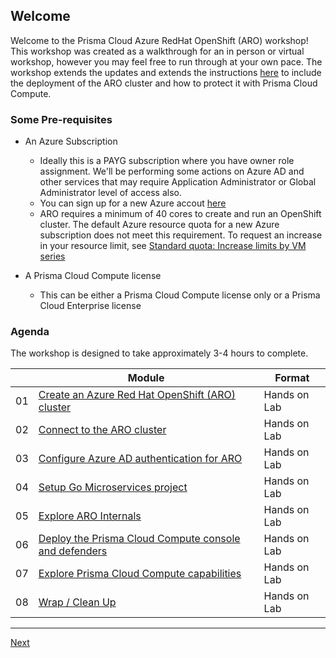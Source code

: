 ## Welcome

Welcome to the Prisma Cloud Azure RedHat OpenShift (ARO) workshop! This workshop was created as a walkthrough for an in person or virtual workshop, however you may feel free to run through at your own pace. The workshop extends the updates and extends the instructions [here](https://aroworkshop.io/?WT.mc_id=AZ-MVP-5003870) to include the deployment of the ARO cluster and how to protect it with Prisma Cloud Compute.
### Some Pre-requisites

* An Azure Subscription
  * Ideally this is a PAYG subscription where you have owner role assignment. We'll be performing some actions on Azure AD and other services that may require Application Administrator or Global Administrator level of access also.
  * You can sign up for a new Azure accout [here](https://azure.microsoft.com/free/?WT.mc_id=AZ-MVP-5003870)
  * ARO requires a minimum of 40 cores to create and run an OpenShift cluster. The default Azure resource quota for a new Azure subscription does not meet this requirement. To request an increase in your resource limit, see [Standard quota: Increase limits by VM series](https://docs.microsoft.com/en-us/azure/azure-portal/supportability/per-vm-quota-requests?WT.mc_id=AZ-MVP-5003870)

* A Prisma Cloud Compute license
  * This can be either a Prisma Cloud Compute license only or a Prisma Cloud Enterprise license

### Agenda

The workshop is designed to take approximately 3-4 hours to complete. 

|    | Module                   | Format       |
|----|--------------------------|--------------|
| 01 | [Create an Azure Red Hat OpenShift (ARO) cluster](full/1-create-aro-cluster.md)                         | Hands on Lab |
| 02 | [Connect to the ARO cluster](full/2-connect-aro-cluster.md) | Hands on Lab |
| 03 | [Configure Azure AD authentication for ARO](full/3-configure-aro-azuread.md)                | Hands on Lab |
| 04 | [Setup Go Microservices project](full/2-connect-aro-cluster.md) | Hands on Lab |
| 05 | [Explore ARO Internals](full/2-connect-aro-cluster.md)              | Hands on Lab |
| 06 | [Deploy the Prisma Cloud Compute console and defenders](full/2-connect-aro-cluster.md)  | Hands on Lab |
| 07 | [Explore Prisma Cloud Compute capabilities](full/2-connect-aro-cluster.md)                  | Hands on Lab |
| 08 | [Wrap / Clean Up](full/2-connect-aro-cluster.md)     | Hands on Lab |
----

[Next](full/1-create-aro-cluster.md)
